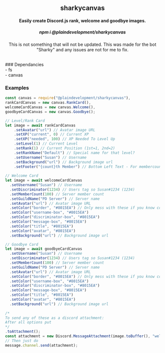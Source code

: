 <div align="center">
    <h2>sharkycanvas</h2>
    <h4>Easily create Discord.js rank, welcome and goodbye images.</h4>
    <h5>npm i @plaindevelopment/sharkycanvas</h5>
    <p>This is not something that will not be updated. This was made for the bot "Sharky" and any issues are not for me to fix.</p>
</div>
<br>
### Dependancies
<br>
- fs
<br>
- canvas

### Examples
```js
const canvas = require("@plaindevelopment/sharkycanvas"),
rankCardCanvas = new canvas.RankCard(),
welcomeCardCanvas = new canvas.Welcome(),
goodbyeCardCanvas = new canvas.Goodbye();

// Level/Rank Card
let image = await rankCardCanvas
    .setAvatar("url") // Avatar image URL
    .setXP("current", 0) // Current XP
    .setXP("needed", 100) // XP Needed To Level Up
    .setLevel(1) // Current Level
    .setRank(1) // Current Position (1st=1, 2nd=2)
    .setRankName("Default") // Special name for that level?
    .setUsername("Susan") // Username
    .setBackground("url") // Background image url
	.setFooter("{count}th Member") // Bottom Left Text - For membercount do {count}
    
// Welcome Card
let image = await welcomeCardCanvas
  .setUsername("Susan") // Username
  .setDiscriminator(1234) // Users tag so Susan#1234 (1234)
  .setMemberCount(100) // Server member count
  .setGuildName("PD Server") // Server name
  .setAvatar("url") // Avatar image URL
  .setColor("border", "#8015EA") // Only mess with these if you know colour codes!
  .setColor("username-box", "#8015EA")
  .setColor("discriminator-box", "#8015EA")
  .setColor("message-box", "#8015EA")
  .setColor("title", "#8015EA")
  .setColor("avatar", "#8015EA")
  .setBackground("url") // Background image url

// Goodbye Card
let image = await goodbyeCardCanvas
  .setUsername("Susan") // Username
  .setDiscriminator(1234) // Users tag so Susan#1234 (1234)
  .setMemberCount(100) // Server member count
  .setGuildName("PD Server") // Server name
  .setAvatar("url") // Avatar image URL
  .setColor("border", "#8015EA") // Only mess with these if you know colour codes!
  .setColor("username-box", "#8015EA")
  .setColor("discriminator-box", "#8015EA")
  .setColor("message-box", "#8015EA")
  .setColor("title", "#8015EA")
  .setColor("avatar", "#8015EA")
  .setBackground("url") // Background image url
  
/*
To send any of these as a discord attachment:
After all options put
*/
.toAttachment();
const attachment = new Discord.MessageAttachment(image.toBuffer(), "welcome-image.png");
// Then just do
message.channel.send(attachment);
```
